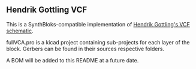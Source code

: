 ## Hendrik Gottling VCF
This is a SynthBloks-compatible implementation of [Hendrik Gottling's VCF schematic](http://electro-music.com/forum/topic-45231.html).

fullVCA.pro is a kicad project containing sub-projects for each layer of the block. Gerbers can be found in their sources respective folders.

A BOM will be added to this README at a future date.
